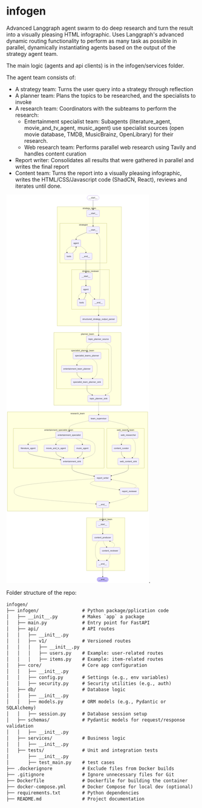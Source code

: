 # infogen

Advanced Langgraph agent swarm to do deep research and turn the result into a visually pleasing HTML infographic.
Uses Langgraph's advanced dynamic routing functionality to perform as many task as possible in parallel, dynamically instantiating agents based on the output of the strategy agent team.

The main logic (agents and api clients) is in the infogen/services folder.

The agent team consists of:
- A strategy team: Turns the user query into a strategy through reflection
- A planner team: Plans the topics to be researched, and the specialists to invoke
- A research team: Coordinators with the subteams to perform the research:
   - Entertainment specialist team: Subagents (literature_agent, movie_and_tv_agent, music_agent) use specialist sources (open movie database, TMDB, MusicBrainz, OpenLibrary) for their research.
   - Web research team: Performs parallel web research using Tavily and handles content curation
- Report writer: Consolidates all results that were gathered in parallel and writes the final report
- Content team: Turns the report into a visually pleasing infographic, writes the HTML/CSS/Javascript code (ShadCN, React), reviews and iterates until done.

![Example Image](agents.png).


Folder structure of the repo:
```shell
infogen/
├── infogen/                # Python package/pplication code
│   ├── __init__.py         # Makes `app` a package
│   ├── main.py             # Entry point for FastAPI
│   ├── api/                # API routes
│   │   ├── __init__.py     
│   │   ├── v1/             # Versioned routes
│   │   │   ├── __init__.py
│   │   │   ├── users.py    # Example: user-related routes
│   │   │   ├── items.py    # Example: item-related routes
│   ├── core/               # Core app configuration
│   │   ├── __init__.py
│   │   ├── config.py       # Settings (e.g., env variables)
│   │   ├── security.py     # Security utilities (e.g., auth)
│   ├── db/                 # Database logic
│   │   ├── __init__.py
│   │   ├── models.py       # ORM models (e.g., Pydantic or SQLAlchemy)
│   │   ├── session.py      # Database session setup
│   ├── schemas/            # Pydantic models for request/response validation
│   │   ├── __init__.py
│   ├── services/           # Business logic
│   │   ├── __init__.py
│   ├── tests/              # Unit and integration tests
│       ├── __init__.py
│       ├── test_main.py    # test cases
├── .dockerignore           # Exclude files from Docker builds
├── .gitignore              # Ignore unnecessary files for Git
├── Dockerfile              # Dockerfile for building the container
├── docker-compose.yml      # Docker Compose for local dev (optional)
├── requirements.txt        # Python dependencies
├── README.md               # Project documentation
```
